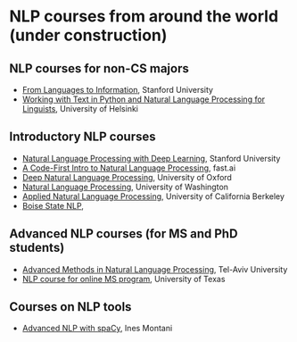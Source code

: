 # NLP courses from around the world (under construction)

## NLP courses for non-CS majors 
- [From Languages to Information](http://web.stanford.edu/class/cs124/), Stanford University 
- [Working with Text in Python and Natural Language Processing for Linguists](https://applied-language-technology.readthedocs.io/en/latest/), University of Helsinki

## Introductory NLP courses
- [Natural Language Processing with Deep Learning](http://web.stanford.edu/class/cs224n/), Stanford University
- [A Code-First Intro to Natural Language Processing](https://github.com/fastai/course-nlp), fast.ai
- [Deep Natural Language Processing](https://www.cs.ox.ac.uk/teaching/courses/2016-2017/dl/), University of Oxford
- [Natural Language Processing](https://courses.cs.washington.edu/courses/cse517/17wi/), University of Washington
- [Applied Natural Language Processing](https://people.ischool.berkeley.edu/~dbamman/info256.html), University of California Berkeley
- [Boise State NLP](https://trello.com/b/mRcVsOvI/boise-state-nlp-spring-2021), 

## Advanced NLP courses (for MS and PhD students)
- [Advanced Methods in Natural Language Processing](https://www.cs.tau.ac.il/~joberant/teaching/nlp_spring_2019/index.html), Tel-Aviv University
- [NLP course for online MS program](https://www.cs.utexas.edu/~gdurrett/courses/online-course/materials.html), University of Texas

## Courses on NLP tools 
- [Advanced NLP with spaCy](https://course.spacy.io/en/), Ines Montani